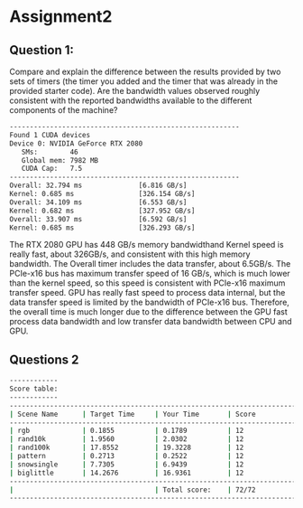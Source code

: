 # Assignment2

## Question 1:

Compare and explain the difference between the results provided by two sets of timers (the timer you added and the timer that was already in the provided starter code). Are the bandwidth values observed roughly consistent with the reported bandwidths available to the different components of the machine?
```bash
---------------------------------------------------------
Found 1 CUDA devices
Device 0: NVIDIA GeForce RTX 2080
   SMs:        46
   Global mem: 7982 MB
   CUDA Cap:   7.5
---------------------------------------------------------
Overall: 32.794 ms              [6.816 GB/s]
Kernel: 0.685 ms                [326.154 GB/s]
Overall: 34.109 ms              [6.553 GB/s]
Kernel: 0.682 ms                [327.952 GB/s]
Overall: 33.907 ms              [6.592 GB/s]
Kernel: 0.685 ms                [326.293 GB/s]

```
The RTX 2080 GPU has 448 GB/s memory bandwidthand Kernel speed is really fast, about 326GB/s, and consistent with this high memory bandwidth.
The Overall timer includes the data transfer, about 6.5GB/s. The PCIe-x16 bus has maximum transfer speed of 16 GB/s, which is much lower than the kernel speed, so this speed is consistent with PCIe-x16 maximum transfer speed. GPU has really fast speed to process data internal, but the data transfer speed is limited by the bandwidth of PCIe-x16 bus. Therefore, the overall time is much longer due to the difference between the GPU fast process data bandwidth and low transfer data bandwidth between CPU and GPU.


## Questions 2
```bash
------------
Score table:
------------
-------------------------------------------------------------------------
| Scene Name      | Target Time     | Your Time       | Score           |
-------------------------------------------------------------------------
| rgb             | 0.1855          | 0.1789          | 12              |
| rand10k         | 1.9560          | 2.0302          | 12              |
| rand100k        | 17.8552         | 19.3228         | 12              |
| pattern         | 0.2713          | 0.2522          | 12              |
| snowsingle      | 7.7305          | 6.9439          | 12              |
| biglittle       | 14.2676         | 16.9361         | 12              |
-------------------------------------------------------------------------
|                                   | Total score:    | 72/72           |
-------------------------------------------------------------------------
```




